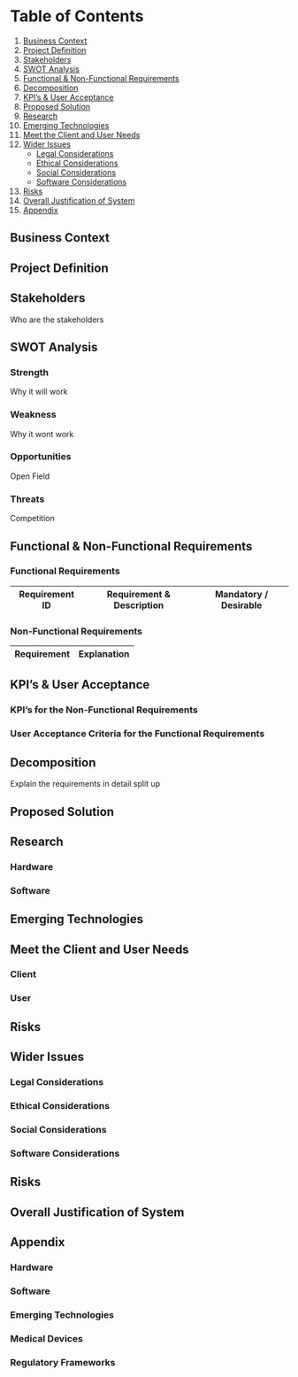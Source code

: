 # Table of Contents
1. [Business Context](#business-context)
2. [Project Definition](#project-definition)
3. [Stakeholders](#stakeholders)
4. [SWOT Analysis](#swot-analysis)
5. [Functional & Non-Functional Requirements](#functional--non-functional-requirements)
6. [Decomposition](#decomposition)
7. [KPI’s & User Acceptance](#kpis--user-acceptance)
8. [Proposed Solution](#proposed-solution)
9. [Research](#research)
10. [Emerging Technologies](#emerging-technologies)
11. [Meet the Client and User Needs](#meet-the-client-and-user-needs)
12. [Wider Issues](#wider-issues)
    - [Legal Considerations](#legal-considerations)
    - [Ethical Considerations](#ethical-considerations)
    - [Social Considerations](#social-considerations)
    - [Software Considerations](#software-considerations)
13. [Risks](#risks)
14. [Overall Justification of System](#overall-justification-of-system)
15. [Appendix](#appendix)

## Business Context

## Project Definition

## Stakeholders
Who are the stakeholders

## SWOT Analysis

### Strength
Why it will work

### Weakness
Why it wont work

### Opportunities
Open Field

### Threats
Competition

## Functional & Non-Functional Requirements

### Functional Requirements

| Requirement ID | Requirement & Description | Mandatory / Desirable |
| -------------- | ------------------------- | --------------------- |

### Non-Functional Requirements

| Requirement | Explanation |
| ----------- | ----------- |

## KPI’s & User Acceptance

### KPI’s for the Non-Functional Requirements

### User Acceptance Criteria for the Functional Requirements

## Decomposition
Explain the requirements in detail split up

## Proposed Solution

## Research

### Hardware

### Software

## Emerging Technologies

## Meet the Client and User Needs

### Client

### User

## Risks

## Wider Issues

### Legal Considerations

### Ethical Considerations

### Social Considerations

### Software Considerations

## Risks

## Overall Justification of System

## Appendix

### Hardware

### Software

### Emerging Technologies

### Medical Devices

### Regulatory Frameworks
